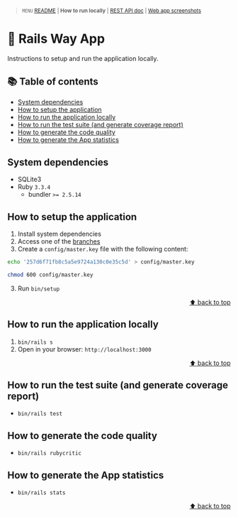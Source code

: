<small>

> `MENU` [README](../README.md) | **How to run locally** | [REST API doc](./01_REST_API_DOC.md) | [Web app screenshots](./02_WEB_APP_SCREENSHOTS.md)

</small>

# 🚆 Rails Way App <!-- omit in toc -->

Instructions to setup and run the application locally.

## 📚 Table of contents <!-- omit in toc -->

- [System dependencies](#system-dependencies)
- [How to setup the application](#how-to-setup-the-application)
- [How to run the application locally](#how-to-run-the-application-locally)
- [How to run the test suite (and generate coverage report)](#how-to-run-the-test-suite-and-generate-coverage-report)
- [How to generate the code quality](#how-to-generate-the-code-quality)
- [How to generate the App statistics](#how-to-generate-the-app-statistics)

## System dependencies
* SQLite3
* Ruby `3.3.4`
  * bundler `>= 2.5.14`

## How to setup the application

1. Install system dependencies
2. Access one of the [branches](../README.md#-repository-branches)
3. Create a `config/master.key` file with the following content:
  ```sh
  echo '257d6f71fb8c5a5e9724a130c0e35c5d' > config/master.key

  chmod 600 config/master.key
  ```
3. Run `bin/setup`

<p align="right"><a href="#-table-of-contents-">⬆ back to top</a></p>

## How to run the application locally

1. `bin/rails s`
2. Open in your browser: `http://localhost:3000`

<p align="right"><a href="#-table-of-contents-">⬆ back to top</a></p>

## How to run the test suite (and generate coverage report)

* `bin/rails test`

## How to generate the code quality

* `bin/rails rubycritic`

## How to generate the App statistics

* `bin/rails stats`

<p align="right"><a href="#-table-of-contents-">⬆ back to top</a></p>
